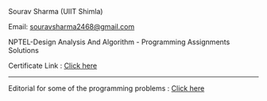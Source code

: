 Sourav Sharma (UIIT Shimla)

Email: souravsharma2468@gmail.com

NPTEL-Design Analysis And Algorithm - Programming Assignments Solutions

Certificate Link : [Click here](https://github.com/souraavv/NPTEL/blob/main/Algorithm/DAAlgorithms.pdf)

--------------------------------------------------------------------------------

Editorial for some of the programming problems : [Click here](https://github.com/souraavv/NPTEL-DAA-Programming-Assignment-Solutions/wiki/Design-Analysis-and-Algorithm-NPTEL-Assignment-Editorials)
